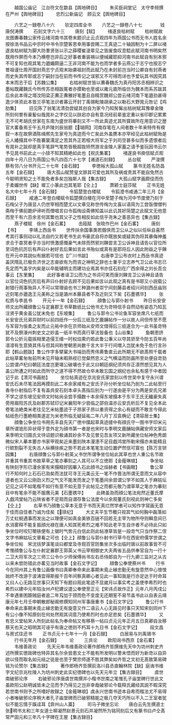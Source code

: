 <!-- { "loadSidebar": true } -->
　　越国公庙记　江台符文在歙县【舆地碑目】
　　朱买臣祠堂记　太守李频撰在严州【舆地碑目】
　　忠烈公新庙记　顾云文【舆地碑目】












　　六艺之一録卷八十六
　　钦定四库全书
　　六艺之一録卷八十七　　　　钱唐倪涛撰
　　石刻文字六十三
　　唐刻【赋】
　　禇遂良枯树赋
　　枯树赋故龙图夀春魏公家传云禇河南书其卷末题识止云贞观四年为燕国公书而无书人姓名余按徐浩书品云中宗时中书令宗楚客恩幸用事尝赐二王真迹二十轴因制为十二屏以禇遂良枯树赋为脚大防羣贤张以示之薛稷崔湜辈见之皆废食叹息騐此赋河南书明矣然既用作屏而今本乃横卷岂非后之好事者重装褙以便缄藏耶抑河南书此赋自有别本邪不可复知也观其笔力遒媚颇逼二王非河南不能为也而学者多云燕公于志宁也按志宁曽祖谨仕周开国封燕志宁贞观末始袭祖封而此赋乃在未封前岂当时公卿自有封燕者而史失其传耶或志宁嗣封当在前而书传记之误邪又不可得而详也予爱玩其书因究其本末而志于后【苏魏公集】
　　右枯树赋世皆以夀春魏氏为真丹阳苏丞相辨识之墨帖既藏魏氏今所传苏丞相跋尾者亦摸勒也至或以雍元直所临仿为魏本而系苏跋其后余此本得之壻汶阳梁正夀正夀雅好笔墨且自精赏魏郑公尝云禇河南下笔遒劲甚得逸少体资此本皆兰亭笔法识者寡云开封丁禹锡毗陵胡承之以勒石大野晁元咎记【鸡肋集】
　　旧见陈了翁笔法清劲尝疑其创自为家今乃知髣髴出枯树赋耳豫章金陵所刻何曽有豪髪似哉晁补之字仅见以趺宕亦自有意况经前辈鉴定重以省印郡记累累无不可考胡氏世家在东南为盛世将摹刻又不一所此真迹尤其所寳故所在用意识之歴官大畧备焉壬午五月庐陵刘辰翁题【瑚网】河南存笔在人间者数十年来特传有褉叙一本在故祭酒陈缉熈先生家号为真迹而今亡矣此外虽赝本亦罕经见此枯树赋殆是元人繙搨其中不胜褰裳濡足之苦其外正若桓大将军之于刘司空甚多似而多遗恨者后有晁补之跋却是真手笔辞气笔势皆极超抜矫然游龙金陵人家蓄之请予鉴玩因书云尔予见晁书前此止一小牍不知其精絶如此也【祝氏集畧】
　　禇遂良书庾信赋贞观四年十月八日为燕国公书凡四百六十七字【诸道石刻録】
　　丛台赋
　　严浚撰蔡有邻八分书开元二十七年【金石録】
　　李徳裕大孤山赋
　　篆书无姓名防昌五年【金石録】
　　唐大孤山赋赞皇文辞其可爱也其所及祸或责其不能自免然古今聪明贤知之士不能免者多矣岂独斯人哉【集古録】
　　大孤山赋字画颇佳而伤于柔媚世传【缺】墀工小篆此岂其笔耶【仝上】
　　萧颖士庭莎赋
　　正书无姓名大中七年十月【金石録】
　　令狐楚登白楼赋
　　令狐澄书咸通二年三月【金石録】
　　咸通二年登白楼赋令狐楚撰白楼在河中至楚子绹为河中节度使乃刻于石绹父子为唐显人仍世宰相而楚尤以文章见称世传绹为文喜以语简为工尝饭僧僧判斋绹于佛前跪炉谛听而僧唱言曰令狐绹设斋佛知盖以此讥其好简楚之此赋文无他意而至千有六百余言何其繁也其父子之性相反如此信乎尧朱之善恶异也【集古録】
　　燕子楼赋　徐州【金石畧】
　　击瓯赋　张晓作巴州【金石畧】
　　唐刻【书】
　　李靖上西岳书
　　世传扶余国事类若劔侠而卫公从之似以任纵自喜然考其行事则动以礼法自约又若老书生此书豪武自将亦既放矣或疑其伪将其暴侮神羞求合于杳冥者乎亦当时愤激感慨豪气未除而然邪刘餗尝言卫公诉神且请告以官位所至词色抗厉后有声曰仆射好去后果如言此书殆似或真有是耶将后人因此附益之乎餗在开元中其説似有据若可信也【广川书跋】
　　右唐李卫公布衣时上西岳书真迹盖厌隋乱已极负济世之志奋欲有为而咨之神明之辞也士重乎立志养气卫公此书志已先定而气盖宇内矣是以卒能辅明主而建功业焉其书亦佳石刻在广西余得之刘长吾佥事云【东里集】
　　此好事者诬卫公而为之书词可笑而唐刘餗言卫公诉神且请告以官位词色抗厉后有声曰仆射好去顾不见后果如言以此观之真有是书耶又小説载公射猎行雨事殆异人不可以常理谕也书三种潞州者崇宁间刻藤县者绍兴间刻西岳庙则近刻笔亦遒逸王元美称之当是潞州本藤县者不及近刻又下矣【石墨镌华】
　　张松质与李邕书
　　开元十一年【金石録】
　　顔鲁公与郭仆射书
　　昨日长安安师文出所藏顔鲁公与定襄郡王书草数纸比公他书尤为竒特信手自然动有姿态乃知瓦注贤乎黄金虽公犹未免也【东坡集】
　　鲁公与郭令公书论鱼军容坐席凡七纸而长安安氏兄弟异财时以前四纸作一分后三纸及乞鹿脯帖作一分以故人间但传至不愿与军容为佞柔之友而止元祐中余在京师始从安师文借得后三纸遂合为一此书虽竒特犹不及祭濠州刺史文之妙盖一纸半书而真行草法皆备也【山谷集】
　　鱼朝恩挤郭令公折元载摇相里造侵王缙一时权焰熏灼若此鲁公秉义以夺其骄至今防五百年尚凛凛有生意猗其伟与但其间称誉朝恩尚数千言大半于行间増入岂犹未免于危行言孙耶【鹤山题跋】鲁公作字多擘窠大书端劲而秀伟黄鲁直云此所期无不欲髙照千载者此帖草畧匆匆前所未见开轴未暇熟视已觉粲然忠义之气横溢而防画所至处便自竒劲公尝谓卢杞曰朝廷法度岂更堪公破壊也于此又曰朝廷纲纪须共存正凛然想见其为人盖公所遭之时如此而所守之道不得不然故仓卒未敢忘国之纲纪也余私有感于中者因记于此【清河书画舫】
　　坐位帖真迹在京兆安氏家尝刻以传世吴中复守永兴谓安氏石未尽笔法因再摸刻此二本余家咸有之安氏子孙分析坐位帖乃剖为二此帖至行香寺仆射指后不复有盖呉安石刻本卓头髙指后别为一行遂由是平分为两是安氏兄弟不学之谬东坡见安师文时帖尚全尝手搨数十本余得东坡搨本于东平王氏无纎豪失真旁用眉阳苏氏及赵郡苏轼印记米襄阳年少尝临之邵伯温亦云安氏析后不复见全本此卷笔法絶类米老往见乞米帖墨迹于子昂家子昂以重资得之余心有疑而不敢言今得此帖纸色行墨絶相类遂定为米老所临无疑延祐二年八月丁丒袁桷记【清容居士集】
　　顔鲁公争坐位书用先丰县先天广徳中牒起草真迹缝中有顔氏守一图书字印米元章所谓诡形异状得于意外定为顔书第一者是也宋时与季明文鹿脯帖俱藏安师文家后来季明文归聂氏文待诏题识极诵其妙余不及见曽见吾友项又新所藏坐位帖神色秀朗微似宋人摹本要亦书家甲观矣近来墨刻陜本漫漶不足目戯鸿堂所勒宋搨亦未能精且行欵割裂不无失古人纵横徐疾之势不若此本笔笔生动位置俨然信可寳也【陈万言钘园集】
　　右唐顔鲁公与郭仆射英乂书世所谓争坐位帖此其草也世人重公名节故并重其书重其书故草草之笔亦摹刻之人其可以不立徳耶【金薤琳琅】
　　争坐帖有陜刻字形已漫余家有宋搨精好因摹入石此顔书之烜赫者【书画眼】
　　鲁公草行不知何时上石石已泐矣而法犹可寻王元美云无一笔不作晋法所谓无意而文从容中道者也又云公刚劲义烈之气文不能发而发之于笔墨间余尝谓公学不如其人于麻姑坛记见之词不如笔楷不如行有意不如无意于此帖见之而都元敬乃谓草草之笔亦为摹刻目中有笔余不能不服膺元美【石墨镌华】
　　此碑虽泐而顔公笔法宛然近董氏摩入戯鸿堂帖乃云陜省者不足观而自谓存鲁公法度今以余观董氏刻视此则神亡多矣【仝上】
　　右草书乃顔鲁公草本无意于书而天真烂然学者可以知作字冩画无意于佳而自佳者乃诚为佳矣【牍纪】
　　大丈夫平生节概只视其气如何胸中磊落如万丈虹蜺遇事而发出之以理便可如真金美铁百链不回若无主宰为物所夺则瞬息间已氷消雾释不能复振顔光禄在唐人知其死希烈之难不知此老平生自许者不必待此只如争坐位时咬钉嚼铁便有上锯时气势元白信此则此帖潦草皆是一段竒气只当作祭二侄文字书麻姑坛文章看之可也【仝上】顔鲁公与郭仆射书行草今在西安府儒学世谓之争坐位帖　宋沈括梦溪笔谈曰都堂及寺观百官防集坐次多出临时唐以前故事皆不可考惟顔鲁公与左仆射定襄郡王郭英乂书云宰相御史大夫两省五品供奉官自为一行十二卫大将军次之三师三公令仆少师保傅尚书左右丞侍郎自为一行九卿三监对之从古以来未尝防错此亦畧见当时故事【金石文字记】
　　顔鲁公奉使蔡州书
　　行书今在同州其上有鲁公画像书曰真卿奉命来此事期未竟止縁忠勤无有旋意然中心悢悢始终不改游于波涛宜得斯报千百年间察真卿心者见此一事知我是行亦足达于时命耳又曰人心无路见世事只天知下有题曰观此笔迹不显嵗月以事实考之盖使李希烈时也希烈以建中元年陷汝州卢杞建议遣公奉使至正元【宋讳贞故作正】元年八月丙戌公不幸遇害困踬贼庭者逾二年刄加于颈而色不变度无还期誓不易节盖书此以自表云靖康元年七月壬申朝散郎秘阁修撰知同州军事唐重书【金石文字记】
　　鲁公行书奉命来此事期未竟止縁忠勤无有旋意又作二语云人心无路见时事只天知宋刻同州下有公小像不知原刻在何处然观其词意乃使希烈时也亦足悲矣【石墨镌华】
　　又有忠义堂帖宋人所刻此帖名为奉命帖又有移蔡一帖曰贞元元年正月五日真卿自汝移蔡天也天之昭明其可诬乎有唐之徳则不朽耳十九日书【金石文字记】
　　段文昌与房式往还书
　　正书贞元十七年十一月【金石録】
　　白居易与刘禹锡书
　　行书无年月【金石録】
　　论
　　三呉论
　　欧阳询书西京【金石畧】
　　韦维善政论
　　先天元年韦维善政论著作郎杨齐哲撰维先天中为坊州刺史齐述所撰实徳政碑也特异其名尔余尝患文士不能有所发明以警未悟而好为新竒以自异欲以怪而取名如元结之徒是也至于樊宗师遂不胜其弊矣如齐哲之文初无髙致第易碑铭为论赞尔【集古録】
　　著作郎杨齐哲撰前洛川县丞直翰林院【缺】庭诲书维字文纪京兆杜陵人为坊州刺史此实纪徳碑也以先天元年立【集古録目】
　　虞世南破邪论序
　　右破邪论序唐虞世南撰并小楷书世南之笔惟孔子庙堂碑行世此文虽欧阳公赵明诚皆未之见而予乃得见之岂非幸哉破邪论今载释氏藏经其説不暇深究若世南书则予之所嗜好故録之【金薤琳琅】虞永兴世南书迹本自希而楷法尤不易得小者唯破邪论序稍大者孔子庙堂碑而已破邪精能之极几夺天巧所以不入二王室者犹似不能忘情于蹊迳耳【弇州山人藁】
　　司马子微坐忘论
　　唐白云先生撰道士张明书太和三年女道士柳凝然赵景元刻石并凝然所为铭同刻后又有篆书曰卢仝髙常严固元和三年凡十字碑在王屋【集古録目】
